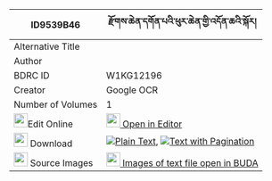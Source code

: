 |ID9539B46|རྫོགས་ཆེན་དགོན་པའི་ཕུར་ཆེན་གྱི་འདོན་ཆའི་སྐོར། 
| --- | --- 
|Alternative Title |
|Author | 
|BDRC ID | W1KG12196
|Creator | Google OCR
|Number of Volumes| 1
|<img width="25" src="https://img.icons8.com/color/25/000000/edit-property.png">Edit Online| [<img width="25" src="https://avatars.githubusercontent.com/u/45091458?s=200&v=4"> Open in Editor](http://editor.openpecha.org/ID9539B46)
|<img width="25" src="https://img.icons8.com/fluent/48/000000/download-2.png"/>  Download | [![](https://img.icons8.com/color/20/000000/txt.png)Plain Text](https://github.com/Openpecha/ID9539B46/releases/download/v1/dzogchen_gonpa_i_pur_chen_gyi__plain_ID9539B46.zip), [![](https://img.icons8.com/color/20/000000/txt.png)Text with Pagination](https://github.com/Openpecha/ID9539B46/releases/download/v1/dzogchen_gonpa_i_pur_chen_gyi__pages_ID9539B46.zip)
|<img width="25" src="https://img.icons8.com/plasticine/100/000000/pictures-folder.png"/>  Source Images | [<img width="25" src="https://library.bdrc.io/icons/BUDA-small.svg"> Images of text file open in BUDA](https://library.bdrc.io/show/bdr:W1KG12196)